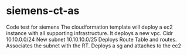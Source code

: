 # siemens-ct-as
Code test for siemens
The cloudformation template will deploy a ec2 instance with all supporting infrastructure. 
It deploys a new vpc. Cidr 10.10.0.0/24
New subnet 10.10.10.0/25
Deploys Route Table and routes. Associates the subnet with the RT.
Deploys a sg and attaches to the ec2
